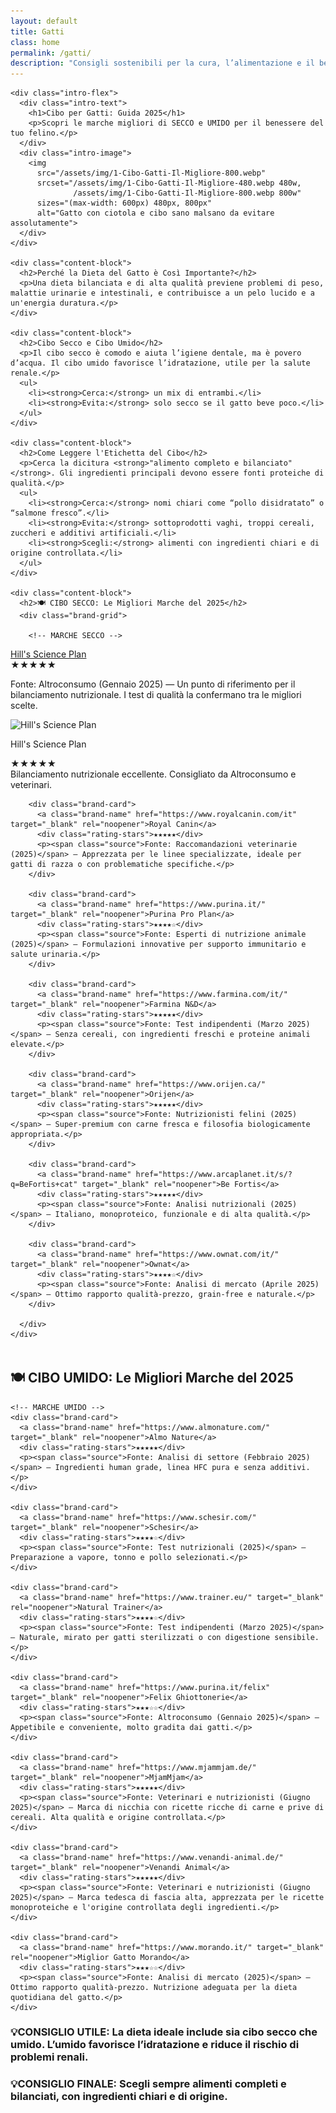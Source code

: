 ```yaml
---
layout: default
title: Gatti
class: home
permalink: /gatti/
description: "Consigli sostenibili per la cura, l’alimentazione e il benessere dei gatti"
---
```


<div class="post-container">
  <div class="page-cibo-gatti">

    <div class="intro-flex">
      <div class="intro-text">
        <h1>Cibo per Gatti: Guida 2025</h1>
        <p>Scopri le marche migliori di SECCO e UMIDO per il benessere del tuo felino.</p>
      </div>
      <div class="intro-image">
        <img 
          src="/assets/img/1-Cibo-Gatti-Il-Migliore-800.webp"
          srcset="/assets/img/1-Cibo-Gatti-Il-Migliore-480.webp 480w,
                  /assets/img/1-Cibo-Gatti-Il-Migliore-800.webp 800w"
          sizes="(max-width: 600px) 480px, 800px"
          alt="Gatto con ciotola e cibo sano malsano da evitare assolutamente">
      </div>
    </div>

    <div class="content-block">
      <h2>Perché la Dieta del Gatto è Così Importante?</h2>
      <p>Una dieta bilanciata e di alta qualità previene problemi di peso, malattie urinarie e intestinali, e contribuisce a un pelo lucido e a un'energia duratura.</p>
    </div>

    <div class="content-block">
      <h2>Cibo Secco e Cibo Umido</h2>
      <p>Il cibo secco è comodo e aiuta l’igiene dentale, ma è povero d’acqua. Il cibo umido favorisce l’idratazione, utile per la salute renale.</p>
      <ul>
        <li><strong>Cerca:</strong> un mix di entrambi.</li>
        <li><strong>Evita:</strong> solo secco se il gatto beve poco.</li>
      </ul>
    </div>

    <div class="content-block">
      <h2>Come Leggere l'Etichetta del Cibo</h2>
      <p>Cerca la dicitura <strong>"alimento completo e bilanciato"</strong>. Gli ingredienti principali devono essere fonti proteiche di qualità.</p>
      <ul>
        <li><strong>Cerca:</strong> nomi chiari come “pollo disidratato” o “salmone fresco”.</li>
        <li><strong>Evita:</strong> sottoprodotti vaghi, troppi cereali, zuccheri e additivi artificiali.</li>
        <li><strong>Scegli:</strong> alimenti con ingredienti chiari e di origine controllata.</li>
      </ul>
    </div>

    <div class="content-block">
      <h2>🍽️ CIBO SECCO: Le Migliori Marche del 2025</h2>
      <div class="brand-grid">

        <!-- MARCHE SECCO -->

        
<div class="brand-card">
<a class="brand-name" href="https://www.hillspet.it/" target="_blank" rel="noopener">Hill's Science Plan</a>
<div class="rating-stars">★★★★★</div>
<p><span class="source">Fonte: Altroconsumo (Gennaio 2025)</span> — Un punto di riferimento per il bilanciamento nutrizionale. I test di qualità la confermano tra le migliori scelte.</p> </div>

<div class="content-square">
  <img src="/assets/img/hills.webp" alt="Hill's Science Plan">
  <p>Hill's Science Plan</p>
  <div class="rating-stars">★★★★★</div>
  <div class="description">Bilanciamento nutrizionale eccellente. Consigliato da Altroconsumo e veterinari.</div>
</div>


        <div class="brand-card">
          <a class="brand-name" href="https://www.royalcanin.com/it" target="_blank" rel="noopener">Royal Canin</a>
          <div class="rating-stars">★★★★★</div>
          <p><span class="source">Fonte: Raccomandazioni veterinarie (2025)</span> — Apprezzata per le linee specializzate, ideale per gatti di razza o con problematiche specifiche.</p>
        </div>

        <div class="brand-card">
          <a class="brand-name" href="https://www.purina.it/" target="_blank" rel="noopener">Purina Pro Plan</a>
          <div class="rating-stars">★★★★☆</div>
          <p><span class="source">Fonte: Esperti di nutrizione animale (2025)</span> — Formulazioni innovative per supporto immunitario e salute urinaria.</p>
        </div>

        <div class="brand-card">
          <a class="brand-name" href="https://www.farmina.com/it/" target="_blank" rel="noopener">Farmina N&D</a>
          <div class="rating-stars">★★★★★</div>
          <p><span class="source">Fonte: Test indipendenti (Marzo 2025)</span> — Senza cereali, con ingredienti freschi e proteine animali elevate.</p>
        </div>

        <div class="brand-card">
          <a class="brand-name" href="https://www.orijen.ca/" target="_blank" rel="noopener">Orijen</a>
          <div class="rating-stars">★★★★★</div>
          <p><span class="source">Fonte: Nutrizionisti felini (2025)</span> — Super-premium con carne fresca e filosofia biologicamente appropriata.</p>
        </div>

        <div class="brand-card">
          <a class="brand-name" href="https://www.arcaplanet.it/s/?q=BeFortis+cat" target="_blank" rel="noopener">Be Fortis</a>
          <div class="rating-stars">★★★★★</div>
          <p><span class="source">Fonte: Analisi nutrizionali (2025)</span> — Italiano, monoproteico, funzionale e di alta qualità.</p>
        </div>

        <div class="brand-card">
          <a class="brand-name" href="https://www.ownat.com/it/" target="_blank" rel="noopener">Ownat</a>
          <div class="rating-stars">★★★★☆</div>
          <p><span class="source">Fonte: Analisi di mercato (Aprile 2025)</span> — Ottimo rapporto qualità-prezzo, grain-free e naturale.</p>
        </div>

      </div>
    </div>

  <div class="content-block" style="margin-top: 3rem;">
  <h2 class="section-title-gradient">🍽️ CIBO UMIDO: Le Migliori Marche del 2025</h2>
  <div class="brand-grid">

    <!-- MARCHE UMIDO -->
    <div class="brand-card">
      <a class="brand-name" href="https://www.almonature.com/" target="_blank" rel="noopener">Almo Nature</a>
      <div class="rating-stars">★★★★★</div>
      <p><span class="source">Fonte: Analisi di settore (Febbraio 2025)</span> — Ingredienti human grade, linea HFC pura e senza additivi.</p>
    </div>

    <div class="brand-card">
      <a class="brand-name" href="https://www.schesir.com/" target="_blank" rel="noopener">Schesir</a>
      <div class="rating-stars">★★★★☆</div>
      <p><span class="source">Fonte: Test nutrizionali (2025)</span> — Preparazione a vapore, tonno e pollo selezionati.</p>
    </div>

    <div class="brand-card">
      <a class="brand-name" href="https://www.trainer.eu/" target="_blank" rel="noopener">Natural Trainer</a>
      <div class="rating-stars">★★★★☆</div>
      <p><span class="source">Fonte: Test indipendenti (Marzo 2025)</span> — Naturale, mirato per gatti sterilizzati o con digestione sensibile.</p>
    </div>

    <div class="brand-card">
      <a class="brand-name" href="https://www.purina.it/felix" target="_blank" rel="noopener">Felix Ghiottonerie</a>
      <div class="rating-stars">★★★☆☆</div>
      <p><span class="source">Fonte: Altroconsumo (Gennaio 2025)</span> — Appetibile e conveniente, molto gradita dai gatti.</p>
    </div>

    <div class="brand-card">
      <a class="brand-name" href="https://www.mjammjam.de/" target="_blank" rel="noopener">MjamMjam</a>
      <div class="rating-stars">★★★★★</div>
      <p><span class="source">Fonte: Veterinari e nutrizionisti (Giugno 2025)</span> — Marca di nicchia con ricette ricche di carne e prive di cereali. Alta qualità e origine controllata.</p>
    </div>

    <div class="brand-card">
      <a class="brand-name" href="https://www.venandi-animal.de/" target="_blank" rel="noopener">Venandi Animal</a>
      <div class="rating-stars">★★★★★</div>
      <p><span class="source">Fonte: Veterinari e nutrizionisti (Giugno 2025)</span> — Marca tedesca di fascia alta, apprezzata per le ricette monoproteiche e l'origine controllata degli ingredienti.</p>
    </div>

    <div class="brand-card">
      <a class="brand-name" href="https://www.morando.it/" target="_blank" rel="noopener">Miglior Gatto Morando</a>
      <div class="rating-stars">★★★☆☆</div>
      <p><span class="source">Fonte: Analisi di mercato (2025)</span> — Ottimo rapporto qualità-prezzo. Nutrizione adeguata per la dieta quotidiana del gatto.</p>
    </div>

  </div> <!-- chiusura brand-grid umido -->
</div> <!-- chiusura content-block umido -->

  <div class="content-block"> <h3 class="useful-tip">💡CONSIGLIO UTILE: La dieta ideale include sia cibo secco che umido. L’umido favorisce l’idratazione e riduce il rischio di problemi renali.</h3> </div> 
  
  <div class="content-block"> <h3 class="useful-tip">💡CONSIGLIO FINALE: Scegli sempre alimenti completi e bilanciati, con ingredienti chiari e di origine.</h3> </div>






